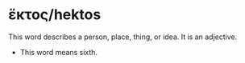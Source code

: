 # ἕκτος/hektos
This word describes a person, place, thing, or idea. It is an adjective.
* This word means sixth. 

